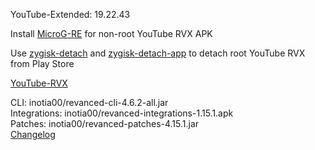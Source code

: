 YouTube-Extended: 19.22.43  

Install [MicroG-RE](https://github.com/WSTxda/MicroG-RE/releases) for non-root YouTube RVX APK  

Use [zygisk-detach](https://github.com/j-hc/zygisk-detach) and [zygisk-detach-app](https://github.com/j-hc/zygisk-detach-app/releases) to detach root YouTube RVX from Play Store  

[YouTube-RVX](https://github.com/IGOR3K99/YouTube-RVX)
  
CLI: inotia00/revanced-cli-4.6.2-all.jar  
Integrations: inotia00/revanced-integrations-1.15.1.apk  
Patches: inotia00/revanced-patches-4.15.1.jar  
[Changelog](https://github.com/inotia00/revanced-patches/releases/tag/v4.15.1)  
